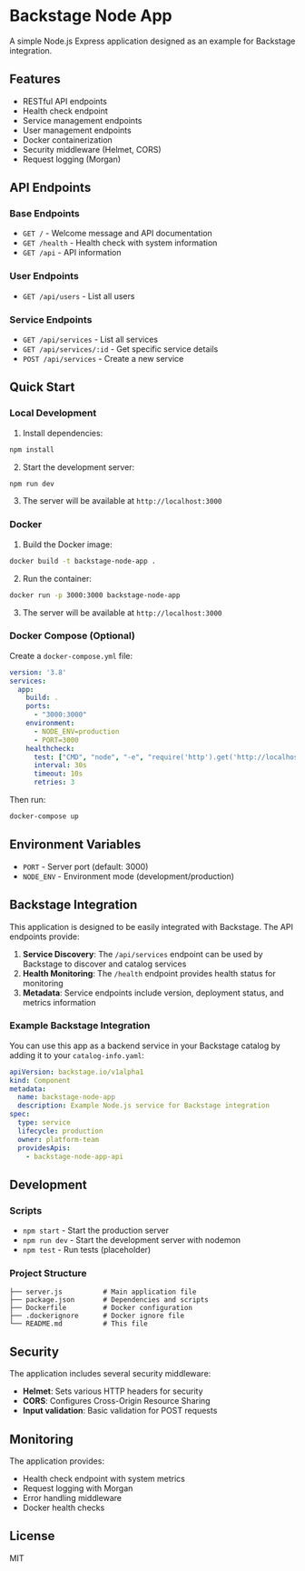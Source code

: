 # Backstage Node App

A simple Node.js Express application designed as an example for Backstage integration.

## Features

- RESTful API endpoints
- Health check endpoint
- Service management endpoints
- User management endpoints
- Docker containerization
- Security middleware (Helmet, CORS)
- Request logging (Morgan)

## API Endpoints

### Base Endpoints
- `GET /` - Welcome message and API documentation
- `GET /health` - Health check with system information
- `GET /api` - API information

### User Endpoints
- `GET /api/users` - List all users

### Service Endpoints
- `GET /api/services` - List all services
- `GET /api/services/:id` - Get specific service details
- `POST /api/services` - Create a new service

## Quick Start

### Local Development

1. Install dependencies:
```bash
npm install
```

2. Start the development server:
```bash
npm run dev
```

3. The server will be available at `http://localhost:3000`

### Docker

1. Build the Docker image:
```bash
docker build -t backstage-node-app .
```

2. Run the container:
```bash
docker run -p 3000:3000 backstage-node-app
```

3. The server will be available at `http://localhost:3000`

### Docker Compose (Optional)

Create a `docker-compose.yml` file:

```yaml
version: '3.8'
services:
  app:
    build: .
    ports:
      - "3000:3000"
    environment:
      - NODE_ENV=production
      - PORT=3000
    healthcheck:
      test: ["CMD", "node", "-e", "require('http').get('http://localhost:3000/health', (res) => { process.exit(res.statusCode === 200 ? 0 : 1) })"]
      interval: 30s
      timeout: 10s
      retries: 3
```

Then run:
```bash
docker-compose up
```

## Environment Variables

- `PORT` - Server port (default: 3000)
- `NODE_ENV` - Environment mode (development/production)

## Backstage Integration

This application is designed to be easily integrated with Backstage. The API endpoints provide:

1. **Service Discovery**: The `/api/services` endpoint can be used by Backstage to discover and catalog services
2. **Health Monitoring**: The `/health` endpoint provides health status for monitoring
3. **Metadata**: Service endpoints include version, deployment status, and metrics information

### Example Backstage Integration

You can use this app as a backend service in your Backstage catalog by adding it to your `catalog-info.yaml`:

```yaml
apiVersion: backstage.io/v1alpha1
kind: Component
metadata:
  name: backstage-node-app
  description: Example Node.js service for Backstage integration
spec:
  type: service
  lifecycle: production
  owner: platform-team
  providesApis:
    - backstage-node-app-api
```

## Development

### Scripts

- `npm start` - Start the production server
- `npm run dev` - Start the development server with nodemon
- `npm test` - Run tests (placeholder)

### Project Structure

```
├── server.js          # Main application file
├── package.json       # Dependencies and scripts
├── Dockerfile         # Docker configuration
├── .dockerignore      # Docker ignore file
└── README.md          # This file
```

## Security

The application includes several security middleware:

- **Helmet**: Sets various HTTP headers for security
- **CORS**: Configures Cross-Origin Resource Sharing
- **Input validation**: Basic validation for POST requests

## Monitoring

The application provides:

- Health check endpoint with system metrics
- Request logging with Morgan
- Error handling middleware
- Docker health checks

## License

MIT

